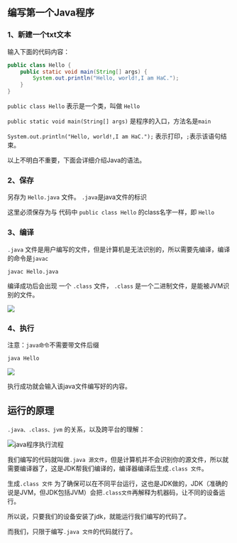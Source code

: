 ## 编写第一个Java程序

### 1、新建一个txt文本

输入下面的代码内容：

```java
public class Hello { 
    public static void main(String[] args) {
        System.out.println("Hello, world!,I am HaC.");
    }
}
```

`public class Hello` 表示是一个类，叫做 `Hello`

`public static void main(String[] args)`  是程序的入口，方法名是`main`

`System.out.println("Hello, world!,I am HaC.");` 表示打印，`;`表示该语句结束。

以上不明白不重要，下面会详细介绍Java的语法。

### 2、保存

另存为 `Hello.java` 文件。 `.java`是java文件的标识

这里必须保存为与 代码中 `public class Hello` 的class名字一样，即 `Hello`

### 3、编译

`.java` 文件是用户编写的文件，但是计算机是无法识别的，所以需要先编译，编译的命令是`javac`

```
javac Hello.java
```

编译成功后会出现 一个 `.class` 文件， `.class` 是一个二进制文件，是能被JVM识别的文件。

![](https://blog-1253198264.cos.ap-guangzhou.myqcloud.com/image-20210104163638568.png)

### 4、执行

注意：`java命令`不需要带文件后缀

```java
java Hello
```

![](https://blog-1253198264.cos.ap-guangzhou.myqcloud.com/image-20210104180530916.png)

执行成功就会输入该java文件编写好的内容。



## 运行的原理

`.java、.class、jvm` 的关系，以及跨平台的理解：

![java程序执行流程](https://cdn.jsdelivr.net/gh/DogerRain/image@main/Home/image-20201014154245544.png)



我们编写的代码就叫做`.java 源文件`，但是计算机并不会识别你的源文件，所以就需要编译器了，这是JDK帮我们编译的，编译器编译后生成`.class 文件`。

生成`.class 文件` 为了确保可以在不同平台运行，这也是JDK做的，JDK（准确的说是JVM，但JDK包括JVM）会把`.class文件`再解释为机器码，让不同的设备运行。

所以说，只要我们的设备安装了jdk，就能运行我们编写的代码了。

而我们，只限于编写`.java 文件`的代码就行了。